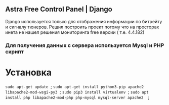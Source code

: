 ## Astra Free Control Panel | Django
Django используется только для отображения информации по битрейту и сигналу тюнеров.
Решил построить проект потому что на просторах инета не нашел решения мониторинга free версии ( т.е. 4.4.182)
### Для получения данных с сервера используется Mysql и PHP скрипт
# Установка
``sudo apt-get update ``;
``sudo apt-get install python3-pip apache2 libapache2-mod-wsgi-py3 ``;
``sudo pip3 install virtualenv ``;
``sudo apt install php libapache2-mod-php php-mysql mysql-server apache2  ``;
